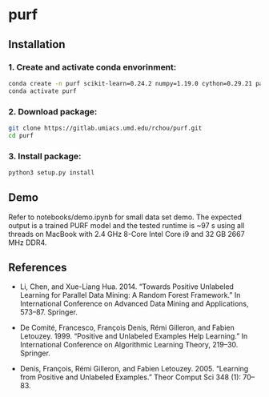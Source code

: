 purf
====

## Installation
### 1. Create and activate conda envorinment:
``` bash
conda create -n purf scikit-learn=0.24.2 numpy=1.19.0 cython=0.29.21 pandas=1.3.2
conda activate purf
```

### 2. Download package:
``` bash
git clone https://gitlab.umiacs.umd.edu/rchou/purf.git
cd purf
``` 

### 3. Install package:
``` bash
python3 setup.py install
```

## Demo
Refer to notebooks/demo.ipynb for small data set demo. The expected output is a trained PURF model and the tested runtime is ~97 s using all threads on MacBook with 2.4 GHz 8-Core Intel Core i9 and 32 GB 2667 MHz DDR4.

## References
- Li, Chen, and Xue-Liang Hua. 2014. “Towards Positive Unlabeled Learning for Parallel Data Mining: A Random Forest Framework.” In International Conference on Advanced Data Mining and Applications, 573–87. Springer.

- De Comité, Francesco, François Denis, Rémi Gilleron, and Fabien Letouzey. 1999. “Positive and Unlabeled Examples Help Learning.” In International Conference on Algorithmic Learning Theory, 219–30. Springer.

- Denis, François, Rémi Gilleron, and Fabien Letouzey. 2005. “Learning from Positive and Unlabeled Examples.” Theor Comput Sci 348 (1): 70–83.
